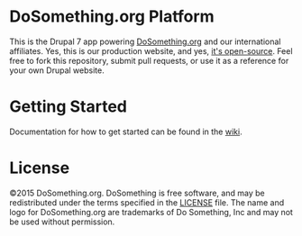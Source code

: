 # DoSomething.org Platform
This is the Drupal 7 app powering [DoSomething.org](http://www.dosomething.org/) and our international affiliates. Yes, this is our production website, and yes, [it's open-source](https://blog.dosomething.org/we-open-sourced-our-code-heres-why-you-should-too/). Feel free to fork this repository, submit pull requests, or use it as a reference for your own Drupal website.

# Getting Started
Documentation for how to get started can be found in the [wiki](https://github.com/DoSomething/dosomething/wiki).

# License
&copy;2015 DoSomething.org. DoSomething is free software, and may be redistributed under the terms specified in the [LICENSE](https://github.com/DoSomething/dosomething/blob/dev/LICENSE) file. The name and logo for DoSomething.org are trademarks of Do Something, Inc and may not be used without permission.
